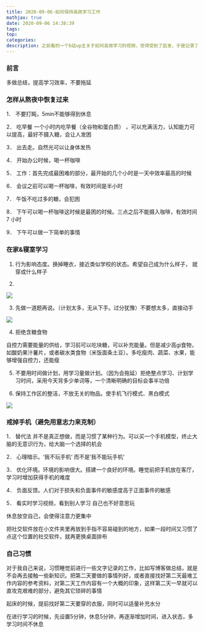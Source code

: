 ```yaml
---
title: 2020-09-06-如何保持高效学习工作
mathjax: true
date: 2020-09-06 14:38:39
tags:
top:
categories:
description: 之前看的一个b站up主关于如何高效学习的视频，觉得受到了启发，于是记录了下来，以此找到更适合自己的学习习惯
---
```


### 前言

多做总结，提高学习效率，不要拖延

### 怎样从熬夜中恢复过来

1． 不要打盹，5min不能够得到休息

2． 吃早餐 一个小时内吃早餐（全谷物和蛋白质） ，可以充满活力，认知能力可以提高，最好不摄入糖，会让人发困

3． 出去走。自然光可以让身体发热

4． 开始办公时候，喝一杯咖啡

5． 工作：首先完成最困难的部分，最开始的几个小时是一天中效率最高的时候

6． 会议之前可以喝一杯咖啡，有效时间是半小时

7． 午饭不吃过多的糖，会犯困

8． 下午可以喝一杯咖啡这时候是最困的时候。三点之后不能摄入咖啡，有效时间7 小时

9． 下午可以做一下简单的事情



 

### 在家&寝室学习

1. 行为影响态度。换掉睡衣，接近类似学校的状态。希望自己成为什么样子， 就穿成什么样子

2. 

![](https://i.loli.net/2020/09/06/QDutkAwlLGgKTBo.png)

3. 先做一道题再说。（计划太多，无从下手。过分犹豫）不要想太多，直接动手



![](https://i.loli.net/2020/09/06/CerZI164jAU85qO.png)

4. 拒绝含糖食物

自控力需要能量的供给，学习前可以吃块糖，可以补充能量。但是减少高gi食物，如酸奶果汁薯片，或者碳水类食物（米饭面条土豆）。多吃瘦肉、蔬菜、水果，能够增强自控力，还能瘦

5. 不要用时间做计划，用学习量做计划。（因为会拖延）拒绝整点学习、计划学习时间，采用今天背多少单词等，一个清晰明确的目标会事半功倍

6. 保持工作区的整洁，不放无关的物品。使手机飞行模式、黑白模式



![](https://i.loli.net/2020/09/06/UO5JydTCmLIKa12.png)

 

### 戒掉手机（避免用意志力来克制）

1． 替代法 并不是真正想做，而是习惯了某种行为。可以买一个手机模型，终止大脑的无意识行为，给大脑一个选择的机会

2． 心理暗示。‘我不玩手机‘ 而不是’我不能玩手机‘

3． 优化环境。环境的影响很大。搭建一个良好的环境。睡觉前把手机放在客厅，学习时增加获得手机的难度

4． 负面反馈。人们对于损失和负面事件的敏感度高于正面事件的敏感

5． 看实时学习视频，看到别人学习 自己也不好意思玩

 

休息放空自己，会使得注意力更集中

把社交软件放在小文件夹里再放到手指不容易碰到的地方，如果一段时间又习惯了点这个位置的社交软件，就再更换桌面排布

 

### 自己习惯

对于我自己来说，习惯睡觉前进行一些文字记录的工作，比如写博客做总结，就是不会再去接触一些新知识。把第二天要做的事情列好，或者直接找好第二天最难工作内容的参考资料，对第二天工作内容有一个大概的印象，这样第二天一早就可以直攻克艰难的部分，避免其它琐碎的事情

起床的时候，提前找好第二天要穿的衣服，同时可以适量补充水分

在进行学习的时候，先设置5分钟，休息5分钟，再逐渐增加时间，进入状态，多学习时间不休息